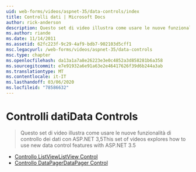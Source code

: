 ```yaml
---
uid: web-forms/videos/aspnet-35/data-controls/index
title: Controlli dati | Microsoft Docs
author: rick-anderson
description: Questo set di video illustra come usare le nuove funzionalità di controllo dei dati con ASP.NET 3,5
ms.author: riande
ms.date: 11/14/2011
ms.assetid: 62fc223f-9c29-4af9-bdb7-902103d5cff1
msc.legacyurl: /web-forms/videos/aspnet-35/data-controls
msc.type: chapter
ms.openlocfilehash: da13a1a7a8e26223e3e0c4852a3d858281b6a358
ms.sourcegitcommit: e7e91932a6e91a63e2e46417626f39d6b244a3ab
ms.translationtype: MT
ms.contentlocale: it-IT
ms.lasthandoff: 03/06/2020
ms.locfileid: "78586632"
---
```

# <a name="data-controls"></a><span data-ttu-id="06efe-103">Controlli dati</span><span class="sxs-lookup"><span data-stu-id="06efe-103">Data Controls</span></span>

> <span data-ttu-id="06efe-104">Questo set di video illustra come usare le nuove funzionalità di controllo dei dati con ASP.NET 3,5</span><span class="sxs-lookup"><span data-stu-id="06efe-104">This set of videos explores how to use new data control features with ASP.NET 3.5</span></span>

- [<span data-ttu-id="06efe-105">Controllo ListView</span><span class="sxs-lookup"><span data-stu-id="06efe-105">ListView Control</span></span>](the-listview-control.md)
- [<span data-ttu-id="06efe-106">Controllo DataPager</span><span class="sxs-lookup"><span data-stu-id="06efe-106">DataPager Control</span></span>](the-datapager-control.md)
